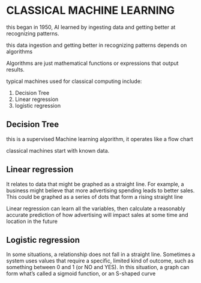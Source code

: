 # CLASSICAL MACHINE LEARNING

this began in 1950, AI learned by ingesting data and getting better at recognizing patterns.

this data ingestion and getting better in recognizing patterns depends on algorithms

Algorithms are just mathematical functions or expressions that output results.

typical machines used for classical computing include:

1. Decision Tree
2. Linear regression
3. logistic regression

## Decision Tree

this is a supervised Machine learning algorithm, it operates like a flow chart

classical machines start with known data.

## Linear regression

It relates to data that might be graphed as a straight line. For example, a business might believe that more advertising spending leads to better sales. This could be graphed as a series of dots that form a rising straight line

Linear regression can learn all the variables, then calculate a reasonably accurate prediction of how advertising will impact sales at some time and location in the future

## Logistic regression

In some situations, a relationship does not fall in a straight line. Sometimes a system uses values that require a specific, limited kind of outcome, such as something between 0 and 1 (or NO and YES). In this situation, a graph can form what’s called a sigmoid function, or an S-shaped curve

